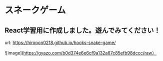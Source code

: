 # スネークゲーム
## React学習用に作成しました。遊んでみてください！

url: https://hiropon0218.github.io/hooks-snake-game/

![image](https://gyazo.com/b0d374e6e6cf9a132a67c85efb98dccc/raw）